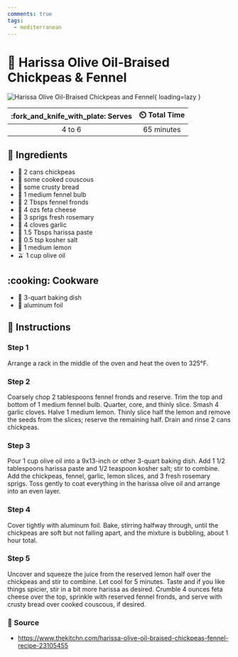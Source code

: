 ```yaml
---
comments: true
tags:
  - mediterranean
---
```

# :stew: Harissa Olive Oil-Braised Chickpeas & Fennel

![Harissa Olive Oil-Braised Chickpeas and Fennel][1]{ loading=lazy }

| :fork_and_knife_with_plate: Serves | :timer_clock: Total Time |
|:------:|:----------:|
| 4 to 6 | 65 minutes |

## :salt: Ingredients

- :canned_food: 2 cans chickpeas
- :rice: some cooked couscous
- :bread: some crusty bread
- :garlic: 1 medium fennel bulb
- :herb: 2 Tbsps fennel fronds
- :cheese: 4 ozs feta cheese
- :seedling: 3 sprigs fresh rosemary
- :garlic: 4 cloves garlic
- :tomato: 1.5 Tbsps harissa paste
- :salt: 0.5 tsp kosher salt
- :lemon: 1 medium lemon
- :olive: 1 cup olive oil

## :cooking: Cookware

- :shallow_pan_of_food: 3-quart baking dish
- :burrito: aluminum foil

## :pencil: Instructions

### Step 1

Arrange a rack in the middle of the oven and heat the oven to 325°F.

### Step 2

Coarsely chop 2 tablespoons fennel fronds and reserve. Trim the top and bottom of 1 medium fennel bulb. Quarter, core,
and thinly slice. Smash 4 garlic cloves. Halve 1 medium lemon. Thinly slice half the lemon and remove the seeds from
the slices; reserve the remaining half. Drain and rinse 2 cans chickpeas.

### Step 3

Pour 1 cup olive oil into a 9x13-inch or other 3-quart baking dish. Add 1 1/2 tablespoons harissa paste and 1/2
teaspoon kosher salt; stir to combine. Add the chickpeas, fennel, garlic, lemon slices, and 3 fresh rosemary sprigs.
Toss gently to coat everything in the harissa olive oil and arrange into an even layer.

### Step 4

Cover tightly with aluminum foil. Bake, stirring halfway through, until the chickpeas are soft but not falling apart,
and the mixture is bubbling, about 1 hour total.

### Step 5

Uncover and squeeze the juice from the reserved lemon half over the chickpeas and stir to combine. Let cool for 5
minutes. Taste and if you like things spicier, stir in a bit more harissa as desired. Crumble 4 ounces feta cheese
over the top, sprinkle with reserved fennel fronds, and serve with crusty bread over cooked couscous, if desired.

### :link: Source

- <https://www.thekitchn.com/harissa-olive-oil-braised-chickpeas-fennel-recipe-23105455>

[1]: <../assets/images/harissa-olive-oil-braised-chickpeas-and-fennel.png>
